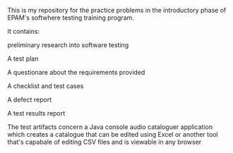 This is my repository for the practice problems in the introductory phase of EPAM's softwhere testing training program.

It contains:

preliminary research into software testing

A test plan

A questionare about the requirements provided

A checklist and test cases

A defect report 

A test results report 


The test artifacts concern a Java console audio cataloguer application which creates a catalogue that can be edited using Excel or another tool that's capabale of editing CSV files and is viewable in any browser
